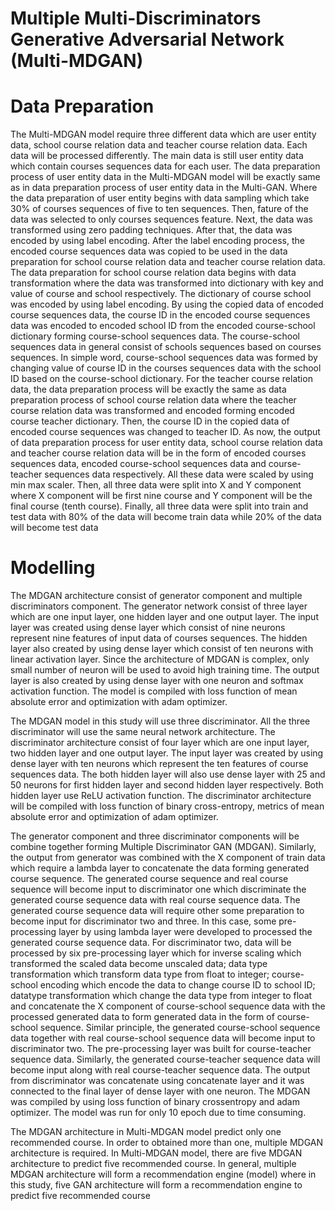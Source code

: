 # Multiple Multi-Discriminators Generative Adversarial Network (Multi-MDGAN)
# Data Preparation

The Multi-MDGAN model require three different data which are user entity data,
school course relation data and teacher course relation data. Each data will be processed
differently. The main data is still user entity data which contain courses sequences data for
each user. The data preparation process of user entity data in the Multi-MDGAN model
will be exactly same as in data preparation process of user entity data in the Multi-GAN.
Where the data preparation of user entity begins with data sampling which take 30% of
courses sequences of five to ten sequences. Then, fature of the data was selected to only
courses sequences feature. Next, the data was transformed using zero padding techniques.
After that, the data was encoded by using label encoding. After the label encoding process,
the encoded course sequences data was copied to be used in the data preparation for school
course relation data and teacher course relation data. The data preparation for school
course relation data begins with data transformation where the data was transformed
into dictionary with key and value of course and school respectively. The dictionary of
course school was encoded by using label encoding. By using the copied data of encoded
course sequences data, the course ID in the encoded course sequences data was encoded
to encoded school ID from the encoded course-school dictionary forming course-school sequences data. The course-school sequences data in general consist of schools sequences
based on courses sequences. In simple word, course-school sequences data was formed by
changing value of course ID in the courses sequences data with the school ID based on the
course-school dictionary. For the teacher course relation data, the data preparation process
will be exactly the same as data preparation process of school course relation data where
the teacher course relation data was transformed and encoded forming encoded course
teacher dictionary. Then, the course ID in the copied data of encoded course sequences
was changed to teacher ID. As now, the output of data preparation process for user entity
data, school course relation data and teacher course relation data will be in the form of
encoded courses sequences data, encoded course-school sequences data and course-teacher
sequences data respectively. All these data were scaled by using min max scaler. Then, all
three data were split into X and Y component where X component will be first nine course
and Y component will be the final course (tenth course). Finally, all three data were split
into train and test data with 80% of the data will become train data while 20% of the data
will become test data

# Modelling
The MDGAN architecture consist of generator component and multiple discriminators
component. The generator network consist of three layer which are one input layer, one hidden layer and one output layer. The input layer was created using dense layer which
consist of nine neurons represent nine features of input data of courses sequences. The
hidden layer also created by using dense layer which consist of ten neurons with linear
activation layer. Since the architecture of MDGAN is complex, only small number of
neuron will be used to avoid high training time. The output layer is also created by using
dense layer with one neuron and softmax activation function. The model is compiled with
loss function of mean absolute error and optimization with adam optimizer.

The MDGAN model in this study will use three discriminator. All the three discriminator
will use the same neural network architecture. The discriminator architecture consist of
four layer which are one input layer, two hidden layer and one output layer. The input
layer was created by using dense layer with ten neurons which represent the ten features
of course sequences data. The both hidden layer will also use dense layer with 25 and
50 neurons for first hidden layer and second hidden layer respectively. Both hidden layer
use ReLU activation function. The discriminator architecture will be compiled with loss
function of binary cross-entropy, metrics of mean absolute error and optimization of adam
optimizer.

The generator component and three discriminator components will be combine together
forming Multiple Discriminator GAN (MDGAN). Similarly, the output from generator was
combined with the X component of train data which require a lambda layer to concatenate
the data forming generated course sequence. The generated course sequence and real
course sequence will become input to discriminator one which discriminate the generated
course sequence data with real course sequence data. The generated course sequence data
will require other some preparation to become input for discriminator two and three. In
this case, some pre-processing layer by using lambda layer were developed to processed
the generated course sequence data. For discriminator two, data will be processed by six pre-processing layer which for inverse scaling which transformed the scaled data become
unscaled data; data type transformation which transform data type from float to integer;
course-school encoding which encode the data to change course ID to school ID; datatype
transformation which change the data type from integer to float and concatenate the X
component of course-school sequence data with the processed generated data to form
generated data in the form of course-school sequence. Similar principle, the generated
course-school sequence data together with real course-school sequence data will become
input to discriminator two. The pre-processing layer was built for course-teacher sequence
data. Similarly, the generated course-teacher sequence data will become input along with
real course-teacher sequence data. The output from discriminator was concatenate using
concatenate layer and it was connected to the final layer of dense layer with one neuron.
The MDGAN was compiled by using loss function of binary crossentropy and adam
optimizer. The model was run for only 10 epoch due to time consuming.

The MDGAN architecture in Multi-MDGAN model predict only one recommended
course. In order to obtained more than one, multiple MDGAN architecture is required. In
Multi-MDGAN model, there are five MDGAN architecture to predict five recommended
course. In general, multiple MDGAN architecture will form a recommendation engine
(model) where in this study, five GAN architecture will form a recommendation engine to
predict five recommended course

